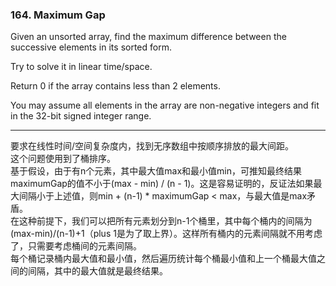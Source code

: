 ### 164. Maximum Gap

Given an unsorted array, find the maximum difference between the successive elements in its sorted form.

Try to solve it in linear time/space.

Return 0 if the array contains less than 2 elements.

You may assume all elements in the array are non-negative integers and fit in the 32-bit signed integer range.

* * *

要求在线性时间/空间复杂度内，找到无序数组中按顺序排放的最大间距。   
这个问题使用到了桶排序。  
基于假设，由于有n个元素，其中最大值max和最小值min，可推知最终结果maximumGap的值不小于(max - min) / (n - 1)。这是容易证明的，反证法如果最大间隔小于上述值，则min + (n-1) * maximumGap < max，与最大值是max矛盾。   
在这种前提下，我们可以把所有元素划分到n-1个桶里，其中每个桶内的间隔为(max-min)/(n-1)+1（plus 1是为了取上界）。这样所有桶内的元素间隔就不用考虑了，只需要考虑桶间的元素间隔。   
每个桶记录桶内最大值和最小值，然后遍历统计每个桶最小值和上一个桶最大值之间的间隔，其中的最大值就是最终结果。   


